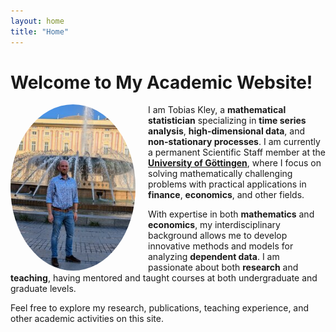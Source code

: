 ```yaml
---
layout: home
title: "Home"
---
```


# Welcome to My Academic Website!

<img src="/assets/images/photo_website.jpg" alt="Tobias Kley" style="width:200px; height:auto; border-radius:50%; float:left; margin-right:20px;">


I am Tobias Kley, a **mathematical statistician** specializing in **time series analysis**, **high-dimensional data**, and **non-stationary processes**. I am currently a permanent Scientific Staff member at the [**University of Göttingen**](https://www.stochastik.math.uni-goettingen.de), where I focus on solving mathematically challenging problems with practical applications in **finance**, **economics**, and other fields. 

With expertise in both **mathematics** and **economics**, my interdisciplinary background allows me to develop innovative methods and models for analyzing **dependent data**. I am passionate about both **research** and **teaching**, having mentored and taught courses at both undergraduate and graduate levels.

Feel free to explore my research, publications, teaching experience, and other academic activities on this site.
